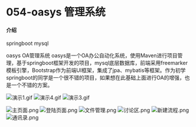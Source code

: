 # 054-oasys 管理系统

#### 介绍
springboot mysql 

oasys OA管理系统
oasys是一个OA办公自动化系统，使用Maven进行项目管理，基于springboot框架开发的项目，mysql底层数据库，前端采用freemarker模板引擎，Bootstrap作为前端UI框架，集成了jpa、mybatis等框架。作为初学springboot的同学是一个很不错的项目，如果想在此基础上面进行OA的增强，也是一个不错的方案。

![演示1.gif](https://images.gitee.com/uploads/images/2019/0927/141250_aeec4d38_1277461.gif)
![演示4.gif](https://i.loli.net/2018/09/26/5bab4565b121e.gif)
![演示3.gif](https://images.gitee.com/uploads/images/2019/0927/141251_4ef0327c_1277461.gif)

![主页面.png](https://images.gitee.com/uploads/images/2019/0927/141250_2286d104_1277461.png)
![登陆页面.png](https://images.gitee.com/uploads/images/2019/0927/141250_f5277aa8_1277461.png)
![文件管理.png](https://images.gitee.com/uploads/images/2019/0927/141250_491ce25d_1277461.png)
![讨论区.png](https://images.gitee.com/uploads/images/2019/0927/141251_d4992cd4_1277461.png)
![新建流程.png](https://images.gitee.com/uploads/images/2019/0927/141251_c7d89853_1277461.png)
![通讯录.png](https://images.gitee.com/uploads/images/2019/0927/141251_bcf9cbda_1277461.png)

